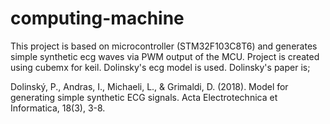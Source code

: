 # computing-machine
This project is based on microcontroller (STM32F103C8T6) and generates simple synthetic ecg waves via PWM output of the MCU. Project is created using cubemx for keil. Dolinsky's ecg model is used. Dolinsky's paper is;

Dolinský, P., Andras, I., Michaeli, L., & Grimaldi, D. (2018). Model for generating simple synthetic ECG signals. Acta Electrotechnica et Informatica, 18(3), 3-8.
